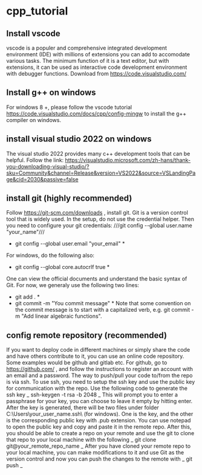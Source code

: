 # cpp_tutorial

## Install vscode

vscode is a populer and comprehensive integrated development environment (IDE) with millions of extensions you can add to accomodate various tasks. The minimum function of it is a text editor, but with extensions, it can be used as interactive code development environment with debugger functions. Download from https://code.visualstudio.com/

## Install g++ on windows

For windows 8 +, please follow the vscode tutorial https://code.visualstudio.com/docs/cpp/config-mingw to install the g++ compiler on windows.

## install visual studio 2022 on windows

The visual studio 2022 provides many c++ development tools that can be helpful. Follow the link: https://visualstudio.microsoft.com/zh-hans/thank-you-downloading-visual-studio/?sku=Community&channel=Release&version=VS2022&source=VSLandingPage&cid=2030&passive=false

## install git (highly recommended)

Follow https://git-scm.com/downloads , install git. Git is a version control tool that is widely used. In the setup, do not use the credential helper. Then you need to configure your git credentials:
///git config --global user.name "your_name"///

- git config --global user.email "your_email" \*

For windows, do the following also:

- git config --global core.autocrlf true \*

One can view the official documents and understand the basic syntax of Git. For now, we generaly use the following two lines:

- git add . \*
- git commit -m "You commit message" \*
  Note that some convention on the commit message is to start with a capitalized verb, e.g. git commit -m "Add linear algebraic functions".

## config remote repository (recommended)

If you want to deploy code in different machines or simply share the code and have others contribute to it, you can use an online code repository. Some examples would be github and gitlab etc. For github, go to https://github.com/ , and follow the instructions to register an account with an email and a password. The way to push/pull your code to/from the repo is via ssh. To use ssh, you need to setup the ssh key and use the public key for communication with the repo. Use the following code to generate the ssh key
_ ssh-keygen -t rsa -b 2048 _
This will prompt you to enter a passphrase for your key, you can choose to leave it empty by hitting enter. After the key is generated, there will be two files under folder C:\Users\your_user_name\.ssh\ (for windows). One is the key, and the other is the corresponding public key with .pub extension. You can use notepad to open the public key and copy and paste it in the remote repo. After this, you should be able to create a repo on your remote and use the git to clone that repo to your local machine with the following
_ git clone git@your_remote_repo_name _
After you have cloned your remote repo to your local machine, you can make modifications to it and use Git as the version control and now you can push the changes to the remote with
_ git push _
